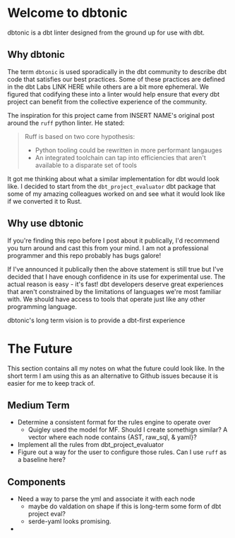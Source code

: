 # Welcome to dbtonic

dbtonic is a dbt linter designed from the ground up for use with dbt. 

## Why dbtonic
The term `dbtonic` is used sporadically in the dbt community to describe dbt code that satisfies our best practices. Some of these practices are defined in the dbt Labs LINK HERE while others are a bit more ephemeral. We figured that codifying these into a linter would help ensure that every dbt project can benefit from the collective experience of the community.

The inspiration for this project came from INSERT NAME's original post around the `ruff` python linter. He stated:
> Ruff is based on two core hypothesis:
> - Python tooling could be rewritten in more performant langauges
> - An integrated toolchain can tap into efficiencies that aren't available to a disparate set of tools

It got me thinking about what a similar implementation for dbt would look like. I decided to start from the `dbt_project_evaluator` dbt package that some of my amazing colleagues worked on and see what it would look like if we converted it to Rust. 

## Why use dbtonic

If you're finding this repo before I post about it publically, I'd recommend you turn around and cast this from your mind. I am not a professional programmer and this repo probably has bugs galore! 

If I've announced it publically then the above statement is still true but I've decided that I have enough confidence in its use for experimental use. The actual reason is easy - it's fast! dbt developers deserve great experiences that aren't constrained by the limitations of languages we're most familiar with. We should have access to tools that operate just like any other programming language. 

dbtonic's long term vision is to provide a dbt-first experience 


# The Future
This section contains all my notes on what the future could look like. In the short term I am using this as an alternative to Github issues because it is easier for me to keep track of. 

## Medium Term
- Determine a consistent format for the rules engine to operate over
    - Quigley used the model for MF. Should I create somethign similar? A vector where each node contains {AST, raw_sql, & yaml}?
- Implement all the rules from dbt_project_evaluator
- Figure out a way for the user to configure those rules. Can I use `ruff` as a baseline here?



## Components
- Need a way to parse the yml and associate it with each node
    - maybe do valdation on shape if this is long-term some form of dbt project eval?
    - serde-yaml looks promising.
-  